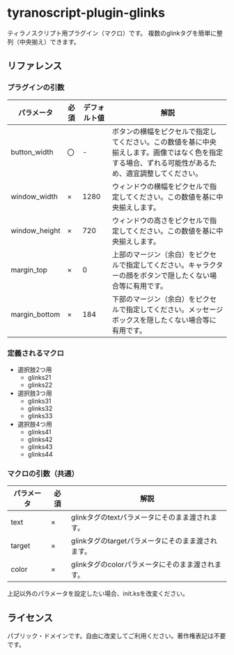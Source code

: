 # tyranoscript-plugin-glinks

ティラノスクリプト用プラグイン（マクロ）です。
複数のglinkタグを簡単に整列（中央揃え）できます。

## リファレンス

### プラグインの引数

|パラメータ|必須|デフォルト値|解説|
|---|---|---|---|
|button_width|〇|-|ボタンの横幅をピクセルで指定してください。この数値を基に中央揃えします。画像ではなく色を指定する場合、ずれる可能性があるため、適宜調整してください。|
|window_width|×|1280|ウィンドウの横幅をピクセルで指定してください。この数値を基に中央揃えします。|
|window_height|×|720|ウィンドウの高さをピクセルで指定してください。この数値を基に中央揃えします。|
|margin_top|×|0|上部のマージン（余白）をピクセルで指定してください。キャラクターの顔をボタンで隠したくない場合等に有用です。|
|margin_bottom|×|184|下部のマージン（余白）をピクセルで指定してください。メッセージボックスを隠したくない場合等に有用です。|

### 定義されるマクロ

* 選択肢2つ用
  * glinks21
  * glinks22
* 選択肢3つ用
  * glinks31
  * glinks32
  * glinks33
* 選択肢4つ用
  * glinks41
  * glinks42
  * glinks43
  * glinks44

### マクロの引数（共通）

|パラメータ|必須|解説|
|---|---|---|
|text|×|glinkタグのtextパラメータにそのまま渡されます。|
|target|×|glinkタグのtargetパラメータにそのまま渡されます。|
|color|×|glinkタグのcolorパラメータにそのまま渡されます。|

上記以外のパラメータを設定したい場合、init.ksを改変ください。

## ライセンス

パブリック・ドメインです。自由に改変してご利用ください。著作権表記は不要です。
